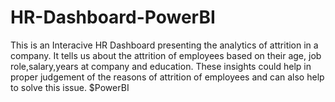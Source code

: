 # HR-Dashboard-PowerBI
This is an Interacive HR Dashboard presenting the analytics of attrition in a company. It tells us about the attrition of employees based on their age, job role,salary,years at company and education.
These insights could help in proper judgement of the reasons of attrition of employees and can also help to solve this issue. $PowerBI
